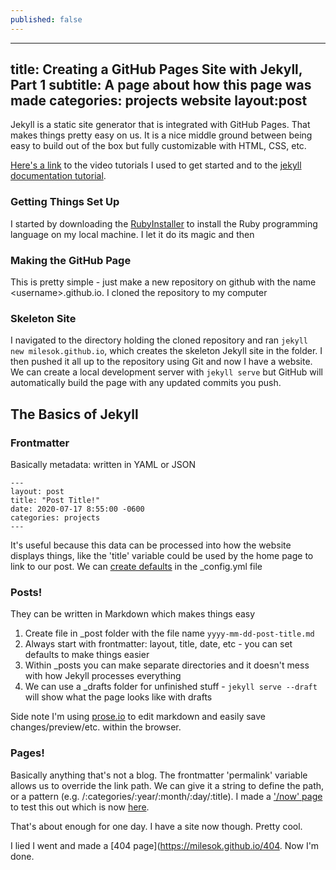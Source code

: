 ```yaml
---
published: false
---
```

---
title: Creating a GitHub Pages Site with Jekyll, Part 1
subtitle: A page about how this page was made
categories: projects website
layout:post
---
Jekyll is a static site generator that is integrated with GitHub Pages. That makes things pretty easy on us. It is a nice middle ground between being easy to build out of the box but fully customizable with HTML, CSS, etc.

[Here's a link](https://www.youtube.com/playlist?list=PLLAZ4kZ9dFpOPV5C5Ay0pHaa0RJFhcmcB) to the video tutorials I used to get started and to the [jekyll documentation tutorial](https://jekyllrb.com/docs/step-by-step).

### Getting Things Set Up

I started by downloading the [RubyInstaller](https://github.com/oneclick/rubyinstaller2/releases) to install the Ruby programming language on my local machine. I let it do its magic and then 

### Making the GitHub Page
This is pretty simple - just make a new repository on github with the name \<username>.github.io. I cloned the repository to my computer

### Skeleton Site
I navigated to the directory holding the cloned repository and ran ```jekyll new milesok.github.io```, which creates the skeleton Jekyll site in the folder. I then pushed it all up to the repository using Git and now I have a website. We can create a local development server with ```jekyll serve``` but GitHub will automatically build the page with any updated commits you push.

## The Basics of Jekyll
### Frontmatter
Basically metadata: written in YAML or JSON
```
---
layout: post
title: "Post Title!"
date: 2020-07-17 8:55:00 -0600
categories: projects
---
```
It's useful because this data can be processed into how the website displays things, like the 'title' variable could be used by the home page to link to our post. We can [create defaults](https://jekyllrb.com/docs/configuration/front-matter-defaults/) in the \_config.yml file

### Posts!
They can be written in Markdown which makes things easy
1. Create file in \_post folder with the file name ```yyyy-mm-dd-post-title.md```
2. Always start with frontmatter: layout, title, date, etc - you can set defaults to make things easier
3. Within \_posts you can make separate directories and it doesn't mess with how Jekyll processes everything
4. We can use a \_drafts folder for unfinished stuff - ```jekyll serve --draft``` will show what the page looks like with drafts

Side note I'm using [prose.io](prose.io) to edit markdown and easily save changes/preview/etc. within the browser.

### Pages!
Basically anything that's not a blog. The frontmatter 'permalink' variable allows us to override the link path. We can give it a string to define the path, or a pattern (e.g. /:categories/:year/:month/:day/:title). I made a ['/now' page](https://nownownow.com/about) to test this out which is now [here](https://milesok.github.io/now).

That's about enough for one day. I have a site now though. Pretty cool.





I lied I went and made a [404 page](https://milesok.github.io/404. Now I'm done.
